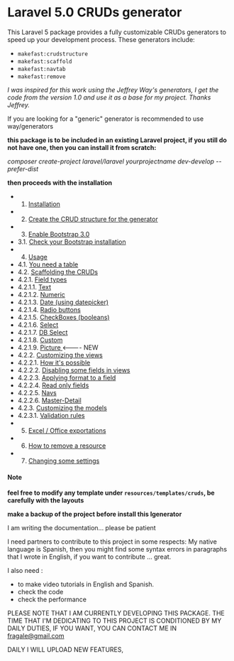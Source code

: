 Laravel 5.0 CRUDs generator
===========================


This Laravel 5 package provides a fully customizable CRUDs generators to speed up your development process. These generators include:

 - `makefast:crudstructure`
 - `makefast:scaffold`
 - `makefast:navtab`
 - `makefast:remove`


*I was inspired for this work using the Jeffrey Way's generators, I get the code from the version 1.0 and use it as a base for my project.   Thanks Jeffrey.*

If you are looking for a "generic" generator is recommended to use way/generators

**this package is to be included in an existing Laravel project, if you still do not have one, then you can install it from scratch:**

*composer create-project laravel/laravel yourprojectname dev-develop --prefer-dist*

**then proceeds with the installation**




* 1. [Installation ](doc/Installation.md)
* 2. [Create the CRUD structure for the generator ](doc/crudstructure.md)
* 3. [Enable Bootstrap 3.0 ](doc/bootstrap.md)
* 3.1. [Check your Bootstrap installation](doc/checkbootstrap.md)
* 4. [Usage ](#)
* 4.1. [You need a table ](doc/youneedatable.md)
* 4.2. [Scaffolding the CRUDs ](doc/scaffolding.md)
* 4.2.1. [Field types ](#)
* 4.2.1.1. [Text ](#)
* 4.2.1.2. [Numeric ](#)
* 4.2.1.3. [Date (using datepicker)](doc/datepicker.md)
* 4.2.1.4. [Radio buttons ](doc/radio.md)
* 4.2.1.5. [CheckBoxes (booleans) ](#)
* 4.2.1.6. [Select ](#)
* 4.2.1.7. [DB Select ](#)
* 4.2.1.8. [Custom ](doc/customs.md)
* 4.2.1.9. [Picture ](doc/picture.md)  <---- NEW
* 4.2.2. [Customizing the views](doc/howitspossible.md)
* 4.2.2.1. [How it's possible ](doc/howitspossible.md)
* 4.2.2.2. [Disabling some fields in views ](doc/hideafield.md)
* 4.2.2.3. [Applying format to a field ](#)
* 4.2.2.4. [Read only fields ](#)
* 4.2.2.5. [Navs ](doc/navtabs.md)
* 4.2.2.6. [Master-Detail ](doc/masterdetail.md)
* 4.2.3. [Customizing the models](doc/models.md)
* 4.2.3.1. [Validation rules ](doc/rules.md)
* 5. [Excel / Office exportations ](doc/exportations.md)
* 6. [How to remove a resource ](doc/remove.md)
* 7. [Changing some settings ](doc/settings.md)









#### Note ####


**feel free to modify any template under `resources/templates/cruds`, be carefully with the layouts**

**make a backup of the project before install this lgenerator**



I am writing the documentation... please be patient



I need partners to contribute to this project in some respects:
My native language is Spanish, then you might find some syntax errors in paragraphs that I wrote in English, if you want to contribute ... great.

I also need :
* to make video tutorials in English and Spanish.
* check the code
* check the performance



PLEASE NOTE THAT I AM CURRENTLY DEVELOPING THIS PACKAGE. 
THE TIME THAT I'M DEDICATING TO THIS PROJECT IS CONDITIONED BY MY DAILY DUTIES, IF YOU WANT, YOU CAN CONTACT ME IN fragale@gmail.com

DAILY I WILL UPLOAD NEW FEATURES,
